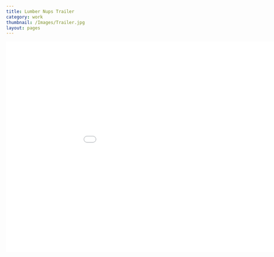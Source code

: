 ```yaml
---
title: Lumber Nups Trailer
category: work
thumbnail: /Images/Trailer.jpg
layout: pages
---
```

<div style="text-align: center;">
<iframe src="//player.vimeo.com/video/86419653" width="1024" height="576" frameborder="0" webkitallowfullscreen mozallowfullscreen allowfullscreen></iframe>
</div>
